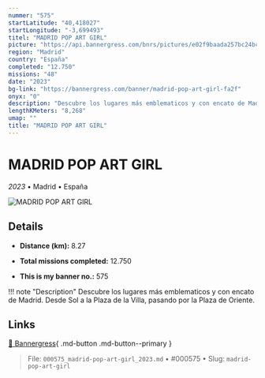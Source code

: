 ```yaml
---
nummer: "575"
startLatitude: "40,418027"
startLongitude: "-3,699493"
titel: "MADRID POP ART GIRL"
picture: "https://api.bannergress.com/bnrs/pictures/e02f9baada257bc24bc1e6614c1fb79f"
region: "Madrid"
country: "España"
completed: "12.750"
missions: "48"
date: "2023"
bg-link: "https://bannergress.com/banner/madrid-pop-art-girl-fa2f"
onyx: "0"
description: "Descubre los lugares más emblematicos y con encato de Madrid. Desde Sol a la Plaza de la Villa, pasando por la Plaza de Oriente."
lengthKMeters: "8,268"
umap: ""
title: "MADRID POP ART GIRL"
---
```

# MADRID POP ART GIRL

*2023* • Madrid • España

![MADRID POP ART GIRL](https://api.bannergress.com/bnrs/pictures/e02f9baada257bc24bc1e6614c1fb79f)

## Details
- **Distance (km):** 8.27

- **Total missions completed:** 12.750
- **This is my banner no.:** 575


!!! note "Description"
    Descubre los lugares más emblematicos y con encato de Madrid. Desde Sol a la Plaza de la Villa, pasando por la Plaza de Oriente.



## Links
[🔗 Bannergress](https://bannergress.com/banner/madrid-pop-art-girl-fa2f){ .md-button .md-button--primary }



> File: `000575_madrid-pop-art-girl_2023.md` • #000575 • Slug: `madrid-pop-art-girl`
